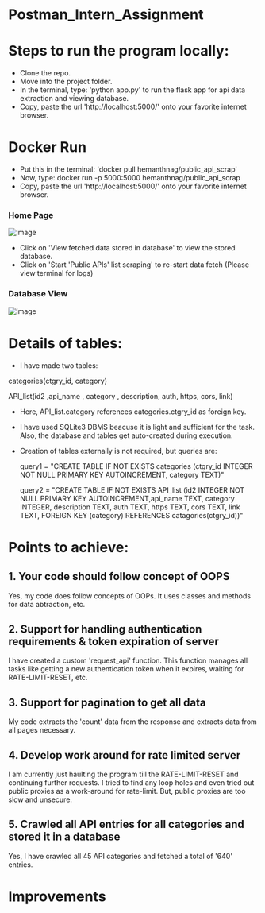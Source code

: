 # Postman_Intern_Assignment

# Steps to run the program locally:
* Clone the repo.
* Move into the project folder.
* In the terminal, type: 'python app.py' to run the flask app for api data extraction and viewing database.
* Copy, paste the url 'http://localhost:5000/' onto your favorite internet browser.
# Docker Run
* Put this in the terminal: 'docker pull hemanthnag/public_api_scrap'
* Now, type: docker run -p 5000:5000 hemanthnag/public_api_scrap
* Copy, paste the url 'http://localhost:5000/' onto your favorite internet browser.
### Home Page
![image](https://user-images.githubusercontent.com/66530316/131257129-acfecb61-6f95-4d3e-85b9-08414f08d26d.png)
* Click on 'View fetched data stored in database' to view the stored database.  
* Click on 'Start 'Public APIs' list scraping' to re-start data fetch (Please view terminal for logs)
### Database View
![image](https://user-images.githubusercontent.com/66530316/131262193-87d942ef-d57f-4988-ada6-8bba64377c5f.png)

# Details of tables:
* I have made two tables:

categories(ctgry_id, category)

API_list(id2 ,api_name , category , description, auth, https, cors, link)
* Here, API_list.category references categories.ctgry_id as foreign key.
* I have used SQLite3 DBMS beacuse it is light and sufficient for the task. Also, the database and tables get auto-created during execution. 
* Creation of tables externally is not required, but queries are:

    query1 = "CREATE TABLE IF NOT EXISTS categories (ctgry_id INTEGER NOT NULL PRIMARY KEY AUTOINCREMENT, category TEXT)"
    
    query2 = "CREATE TABLE IF NOT EXISTS API_list (id2 INTEGER NOT NULL PRIMARY KEY AUTOINCREMENT,api_name TEXT, category INTEGER, description TEXT, auth TEXT, https TEXT, cors TEXT, link TEXT, FOREIGN KEY (category) REFERENCES catagories(ctgry_id))"
    
# Points to achieve:

## 1. Your code should follow concept of OOPS

Yes, my code does follow concepts of OOPs. It uses classes and methods for data abtraction, etc.

## 2. Support for handling authentication requirements & token expiration of server

I have created a custom 'request_api' function. This function manages all tasks like getting a new authentication token when it expires, waiting for RATE-LIMIT-RESET, etc.

## 3. Support for pagination to get all data

My code extracts the 'count' data from the response and extracts data from all pages necessary.

## 4. Develop work around for rate limited server

I am currently just haulting the program till the RATE-LIMIT-RESET and continuing further requests.
I tried to find any loop holes and even tried out public proxies as a work-around for rate-limit. But, public proxies are too slow and unsecure.

## 5. Crawled all API entries for all categories and stored it in a database

Yes, I have crawled all 45 API categories and fetched a total of '640' entries.

# Improvements
